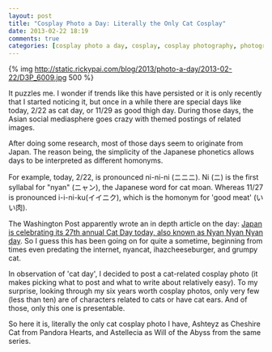 ```yaml
---
layout: post
title: "Cosplay Photo a Day: Literally the Only Cat Cosplay"
date: 2013-02-22 18:19
comments: true
categories: [cosplay photo a day, cosplay, cosplay photography, photography, Cheshire Cat, Pandora Hearts, Will of the Abyss]
---
```


{% img http://static.rickypai.com/blog/2013/photo-a-day/2013-02-22/D3P_6009.jpg 500 %}

It puzzles me. I wonder if trends like this have persisted or it is only recently that I started noticing it, but once in a while there are special days like today, 2/22 as cat day, or 11/29 as good thigh day. During those days, the Asian social mediasphere goes crazy with themed postings of related images.

After doing some research, most of those days seem to originate from Japan. The reason being, the simplicity of the Japanese phonetics allows days to be interpreted as different homonyms.

For example, today, 2/22, is pronounced ni-ni-ni (ニニニ). Ni (ニ) is the first syllabal for "nyan" (ニャン), the Japanese word for cat moan. Whereas 11/27 is pronounced i-i-ni-ku(イイニク), which is the homonym for 'good meat' (いい肉).

The Washington Post apparently wrote an in depth article on the day: [Japan is celebrating its 27th annual Cat Day today, also known as Nyan Nyan Nyan day](http://www.washingtonpost.com/blogs/worldviews/wp/2013/02/22/japan-is-celebrating-its-27th-annual-cat-day-today-also-known-as-nyan-nyan-nyan-day/). So I guess this has been going on for quite a sometime, beginning from times even predating the internet, nyancat, ihazcheeseburger, and grumpy cat.

In observation of 'cat day', I decided to post a cat-related cosplay photo (it makes picking what to post and what to write about relatively easy). To my surprise, looking through my six years worth cosplay photos, only very few (less than ten) are of characters related to cats or have cat ears. And of those, only this one is presentable.

So here it is, literally the only cat cosplay photo I have, Ashteyz as Cheshire Cat from Pandora Hearts, and Astellecia as Will of the Abyss from the same series.